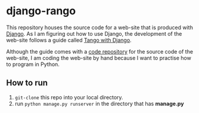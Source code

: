 # django-rango
This repository houses the source code for a web-site that is produced with [Django](https://www.djangoproject.com/). As I am figuring out how to use Django, the development of the web-site follows a guide called [Tango with Django](http://www.tangowithdjango.com/book17/).

Although the guide comes with a [code repository](https://github.com/leifos/tango_with_django) for the source code of the web-site, I am coding the web-site by hand because I want to practise how to program in Python.

## How to run

1. `git-clone` this repo into your local directory.
2. run `python manage.py runserver` in the directory that has **manage.py**

